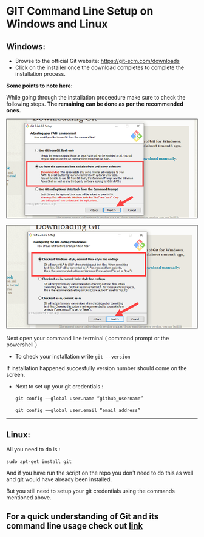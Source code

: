 # GIT Command Line Setup on Windows and Linux

## Windows:

-  Browse to the official Git website: https://git-scm.com/downloads
- Click on the installer once the download completes to complete the installation process.

**Some points to note here:**

While going through the installation proceedure make sure to check the following steps. **The remaining can be done as per the recommended ones.**

![git-check-1](images/adjust-git-path-enviorment.png)

![git-check-2](images/git-windows.png)

Next open your command line terminal ( command prompt or the powershell )

- To check your installation write ```git --version```

If installation happened succesfully version number should come on the screen.

- Next to set up your git credentials :
   
  ```git config ––global user.name “github_username”```

  ```git config ––global user.email “email_address”```

------

## Linux:

All you need to do is :

```sudo apt-get install git```

And if you have run the script on the repo you don't need to do this as well and git would have already been installed.

But you still need to setup your git credentials using the commands mentioned above.

## For a quick understanding of Git and its command line usage check out [link](GIT-what_it_is.md)